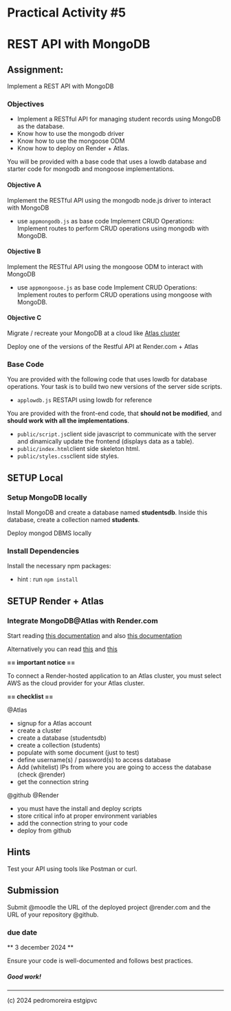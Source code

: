 # Practical Activity #5 
# REST API with MongoDB

## Assignment:
Implement a REST API with MongoDB

### Objectives
* Implement a RESTful API for managing student records using MongoDB as the database. 
* Know how to use the mongodb driver
* Know how to use the mongoose ODM
* Know how to deploy on Render + Atlas.

You will be provided with a base code that uses a lowdb database and starter code for mongodb and mongoose implementations.

#### Objective A
Implement the RESTful API using the mongodb node.js driver to interact with MongoDB

* use `appmongodb.js` as base code
Implement CRUD Operations: Implement routes to perform CRUD operations using mongodb with MongoDB.

#### Objective B
Implement the RESTful API using the mongoose ODM to interact with MongoDB

* use `appmongoose.js` as base code
Implement CRUD Operations: Implement routes to perform CRUD operations using mongoose with MongoDB.

#### Objective C
Migrate / recreate your MongoDB at a cloud like [Atlas cluster](https://www.mongodb.com/pt-br/cloud/atlas/register)

Deploy one of the versions of the Restful API at Render.com + Atlas


### Base Code
You are provided with the following code that uses lowdb for database operations. Your task is to build two new versions of the server side scripts.
* `applowdb.js` RESTAPI using lowdb for reference

You are provided with the front-end code, that **should not be modified**, and **should work with all the implementations**.

* `public/script.js`client side javascript to communicate with the server and dinamically update the frontend (displays data as a table).
* `public/index.html`client side skeleton html.
* `public/styles.css`client side styles.

## SETUP Local

### Setup MongoDB locally

Install MongoDB and create a database named **studentsdb**. Inside this database, create a collection named **students**.

Deploy mongod DBMS locally

### Install Dependencies 
Install the necessary npm packages:

* hint : run `npm install`

## SETUP Render + Atlas
### Integrate MongoDB@Atlas with Render.com

Start reading [this documentation](https://www.mongodb.com/docs/atlas/reference/partner-integrations/render/) and also [this documentation](https://docs.render.com/connect-to-mongodb-atlas)

Alternatively you can read [this](https://coding-boot-camp.github.io/full-stack/mongodb/how-to-set-up-mongodb-atlas) and [this](https://coding-boot-camp.github.io/full-stack/mongodb/deploy-with-render-and-mongodb-atlas)

**== important notice ==**

To connect a Render-hosted application to an Atlas cluster, you must select AWS as the cloud provider for your Atlas cluster.

**== checklist ==**

@Atlas
* signup for a Atlas account
* create a cluster
* create a database (studentsdb)
* create a collection (students)
* populate with some document (just to test)
* define username(s) / password(s) to access database
* Add (whitelist) IPs from where you are going to access the database (check @render)
* get the connection string

@github @Render
* you must have the install and deploy scripts
* store critical info at proper environment variables
* add the connection string to your code
* deploy from github

## Hints
Test your API using tools like Postman or curl.

## Submission
Submit @moodle the URL of the deployed project @render.com and the URL of your repository @github.

### due date
** 3 december 2024 **

Ensure your code is well-documented and follows best practices.

##### Good work!

----
(c) 2024 pedromoreira estgipvc 